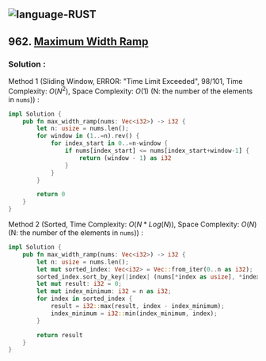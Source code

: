 ![language-RUST](https://img.shields.io/badge/RUST-8d4004?style=for-the-badge&logo=RUST)
---

## 962. [Maximum Width Ramp](https://leetcode.com/problems/maximum-width-ramp)

### Solution :

Method 1 (Sliding Window, ERROR: "Time Limit Exceeded", 98/101, Time Complexity: $O(N^2)$, Space Complexity: $O(1)$ (N: the number of the elements in `nums`)) :
```rust
impl Solution {
    pub fn max_width_ramp(nums: Vec<i32>) -> i32 {
        let n: usize = nums.len();
        for window in (1..=n).rev() {
            for index_start in 0..=n-window {
                if nums[index_start] <= nums[index_start+window-1] {
                    return (window - 1) as i32
                }
            }
        }

        return 0
    }
}
```

Method 2 (Sorted, Time Complexity: $O(N*Log(N))$, Space Complexity: $O(N)$ (N: the number of the elements in `nums`)) :
```rust
impl Solution {
    pub fn max_width_ramp(nums: Vec<i32>) -> i32 {
        let n: usize = nums.len();
        let mut sorted_index: Vec<i32> = Vec::from_iter(0..n as i32);
        sorted_index.sort_by_key(|index| (nums[*index as usize], *index));
        let mut result: i32 = 0;
        let mut index_minimum: i32 = n as i32;
        for index in sorted_index {
            result = i32::max(result, index - index_minimum);
            index_minimum = i32::min(index_minimum, index);
        }

        return result
    }
}
```

